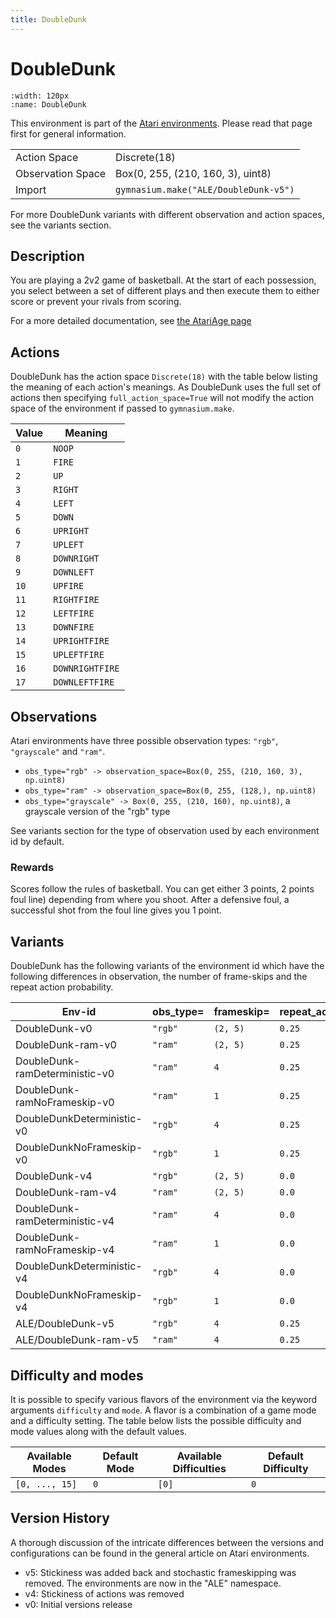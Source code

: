 ```yaml
---
title: DoubleDunk
---
```


# DoubleDunk

```{figure} ../../_static/videos/atari/double_dunk.gif
:width: 120px
:name: DoubleDunk
```

This environment is part of the <a href='..'>Atari environments</a>. Please read that page first for general information.

|   |   |
|---|---|
| Action Space | Discrete(18) |
| Observation Space | Box(0, 255, (210, 160, 3), uint8) |
| Import | `gymnasium.make("ALE/DoubleDunk-v5")` |

For more DoubleDunk variants with different observation and action spaces, see the variants section.

## Description

You are playing a 2v2 game of basketball. At the start of each possession, you select between a set of different plays and then execute them to either score or prevent your rivals from scoring.

For a more detailed documentation, see [the AtariAge page](https://atariage.com/manual_html_page.php?SoftwareLabelID=153)

## Actions

DoubleDunk has the action space `Discrete(18)` with the table below listing the meaning of each action's meanings.
As DoubleDunk uses the full set of actions then specifying `full_action_space=True` will not modify the action space of the environment if passed to `gymnasium.make`.

| Value   | Meaning         |
|---------|-----------------|
| `0`     | `NOOP`          |
| `1`     | `FIRE`          |
| `2`     | `UP`            |
| `3`     | `RIGHT`         |
| `4`     | `LEFT`          |
| `5`     | `DOWN`          |
| `6`     | `UPRIGHT`       |
| `7`     | `UPLEFT`        |
| `8`     | `DOWNRIGHT`     |
| `9`     | `DOWNLEFT`      |
| `10`    | `UPFIRE`        |
| `11`    | `RIGHTFIRE`     |
| `12`    | `LEFTFIRE`      |
| `13`    | `DOWNFIRE`      |
| `14`    | `UPRIGHTFIRE`   |
| `15`    | `UPLEFTFIRE`    |
| `16`    | `DOWNRIGHTFIRE` |
| `17`    | `DOWNLEFTFIRE`  |

## Observations

Atari environments have three possible observation types: `"rgb"`, `"grayscale"` and `"ram"`.

- `obs_type="rgb" -> observation_space=Box(0, 255, (210, 160, 3), np.uint8)`
- `obs_type="ram" -> observation_space=Box(0, 255, (128,), np.uint8)`
- `obs_type="grayscale" -> Box(0, 255, (210, 160), np.uint8)`, a grayscale version of the "rgb" type

See variants section for the type of observation used by each environment id by default.

### Rewards

Scores follow the rules of basketball. You can get either 3 points, 2 points foul line) depending
from where you shoot. After a defensive foul, a successful shot from the foul line gives you 1
point.

## Variants

DoubleDunk has the following variants of the environment id which have the following differences in observation,
the number of frame-skips and the repeat action probability.

| Env-id                         | obs_type=   | frameskip=   | repeat_action_probability=   |
|--------------------------------|-------------|--------------|------------------------------|
| DoubleDunk-v0                  | `"rgb"`     | `(2, 5)`     | `0.25`                       |
| DoubleDunk-ram-v0              | `"ram"`     | `(2, 5)`     | `0.25`                       |
| DoubleDunk-ramDeterministic-v0 | `"ram"`     | `4`          | `0.25`                       |
| DoubleDunk-ramNoFrameskip-v0   | `"ram"`     | `1`          | `0.25`                       |
| DoubleDunkDeterministic-v0     | `"rgb"`     | `4`          | `0.25`                       |
| DoubleDunkNoFrameskip-v0       | `"rgb"`     | `1`          | `0.25`                       |
| DoubleDunk-v4                  | `"rgb"`     | `(2, 5)`     | `0.0`                        |
| DoubleDunk-ram-v4              | `"ram"`     | `(2, 5)`     | `0.0`                        |
| DoubleDunk-ramDeterministic-v4 | `"ram"`     | `4`          | `0.0`                        |
| DoubleDunk-ramNoFrameskip-v4   | `"ram"`     | `1`          | `0.0`                        |
| DoubleDunkDeterministic-v4     | `"rgb"`     | `4`          | `0.0`                        |
| DoubleDunkNoFrameskip-v4       | `"rgb"`     | `1`          | `0.0`                        |
| ALE/DoubleDunk-v5              | `"rgb"`     | `4`          | `0.25`                       |
| ALE/DoubleDunk-ram-v5          | `"ram"`     | `4`          | `0.25`                       |

## Difficulty and modes

It is possible to specify various flavors of the environment via the keyword arguments `difficulty` and `mode`.
A flavor is a combination of a game mode and a difficulty setting. The table below lists the possible difficulty and mode values
along with the default values.

| Available Modes   | Default Mode   | Available Difficulties   | Default Difficulty   |
|-------------------|----------------|--------------------------|----------------------|
| `[0, ..., 15]`    | `0`            | `[0]`                    | `0`                  |

## Version History

A thorough discussion of the intricate differences between the versions and configurations can be found in the general article on Atari environments.

* v5: Stickiness was added back and stochastic frameskipping was removed. The environments are now in the "ALE" namespace.
* v4: Stickiness of actions was removed
* v0: Initial versions release
